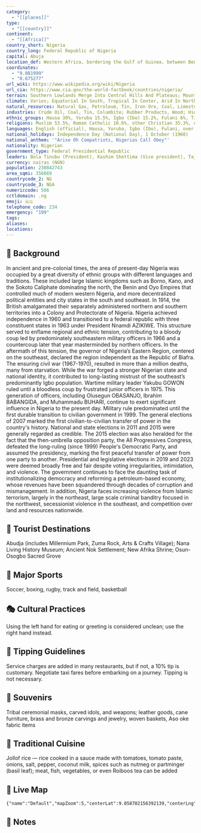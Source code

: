 ```yaml
---
category:
  - "[[places]]"
type:
  - "[[country]]"
continent:
  - "[[Africa]]"
country_short: Nigeria
country_long: Federal Republic of Nigeria
capital: Abuja
location_def: Western Africa, bordering the Gulf of Guinea, between Benin and Cameroon
coordinates:
  - "9.081999"
  - "8.675277"
url_wiki: https://www.wikipedia.org/wiki/Nigeria
url_cia: https://www.cia.gov/the-world-factbook/countries/nigeria/
terrain: Southern Lowlands Merge Into Central Hills And Plateaus; Mountains In Southeast, Plains In North
climate: Varies; Equatorial In South, Tropical In Center, Arid In North
natural_resources: Natural Gas, Petroleum, Tin, Iron Ore, Coal, Limestone, Niobium, Lead, Zinc, Arable Land
industries: Crude Oil, Coal, Tin, Columbite; Rubber Products, Wood; Hides And Skins, Textiles, Cement And Other Construction Materials, Food Products, Footwear, Chemicals, Fertilizer, Printing, Ceramics, Steel
ethnic_groups: Hausa 30%, Yoruba 15.5%, Igbo (Ibo) 15.2%, Fulani 6%, Tiv 2.4%, Kanuri/Beriberi 2.4%, Ibibio 1.8%, Ijaw/Izon 1.8%, other 24.9% (2018 est.)
religions: Muslim 53.5%, Roman Catholic 10.6%, other Christian 35.3%, other 0.6% (2018 est.)
languages: English (official), Hausa, Yoruba, Igbo (Ibo), Fulani, over 500 additional indigenous languages
national_holidays: Independence Day (National Day), 1 October (1960)
national_anthem: '"Arise Oh Compatriots, Nigerias Call Obey"'
nationality: Nigerian
government_type: Federal Presidential Republic
leaders: Bola Tinubu (President), Kashim Shettima (Vice president), Tajudeen Abbas (Speaker), Olukayode Ariwoola (Chief justice)
currency: nairas (NGN)
population: 230842743
area_sqmi: 356669
countrycode_2: NG
countrycode_3: NGA
numericcode: 566
cctldomain: .ng
emoji: 🇳🇬
telephone_code: 234
emergency: "199"
tags: 
aliases: 
locations:
---
```

## 🌱 Background
In ancient and pre-colonial times, the area of present-day Nigeria was occupied by a great diversity of ethnic groups with different languages and traditions. These included large Islamic kingdoms such as Borno, Kano, and the Sokoto Caliphate dominating the north, the Benin and Oyo Empires that controlled much of modern western Nigeria, and more decentralized political entities and city states in the south and southeast. In 1914, the British amalgamated their separately administered northern and southern territories into a Colony and Protectorate of Nigeria. Nigeria achieved independence in 1960 and transitioned to a federal republic with three constituent states in 1963 under President Nnamdi AZIKIWE. This structure served to enflame regional and ethnic tension, contributing to a bloody coup led by predominately southeastern military officers in 1966 and a countercoup later that year masterminded by northern officers. In the aftermath of this tension, the governor of Nigeria’s Eastern Region, centered on the southeast, declared the region independent as the Republic of Biafra. The ensuring civil war (1967-1970), resulted in more than a million deaths, many from starvation. While the war forged a stronger Nigerian state and national identity, it contributed to long-lasting mistrust of the southeast’s predominantly Igbo population. Wartime military leader Yakubu GOWON ruled until a bloodless coup by frustrated junior officers in 1975. This generation of officers, including Olusegun OBASANJO, Ibrahim BABANGIDA, and Muhammadu BUHARI, continue to exert significant influence in Nigeria to the present day. Military rule predominated until the first durable transition to civilian government in 1999. The general elections of 2007 marked the first civilian-to-civilian transfer of power in the country's history. National and state elections in 2011 and 2015 were generally regarded as credible. The 2015 election was also heralded for the fact that the then-umbrella opposition party, the All Progressives Congress, defeated the long-ruling (since 1999) People's Democratic Party, and assumed the presidency, marking the first peaceful transfer of power from one party to another. Presidential and legislative elections in 2019 and 2023 were deemed broadly free and fair despite voting irregularities, intimidation, and violence. The government continues to face the daunting task of institutionalizing democracy and reforming a petroleum-based economy, whose revenues have been squandered through decades of corruption and mismanagement. In addition, Nigeria faces increasing violence from Islamic terrorism, largely in the northeast, large scale criminal banditry focused in the northwest, secessionist violence in the southeast, and competition over land and resources nationwide.

## 📌 Tourist Destinations
Abudja (includes Millennium Park, Zuma Rock, Arts & Crafts Village); Nana Living History Museum; Ancient Nok Settlement; New Afrika Shrine; Osun-Osogbo Sacred Grove

## 🥇 Major Sports
Soccer, boxing, rugby, track and field, basketball

## 🎭 Cultural Practices
Using the left hand for eating or greeting is considered unclean; use the right hand instead.

## 🫰 Tipping Guidelines
Service charges are added in many restaurants, but if not, a 10% tip is customary. Negotiate taxi fares before embarking on a journey. Tipping is not necessary.

## 🎁 Souvenirs
Tribal ceremonial masks, carved idols, and weapons; leather goods, cane furniture, brass and bronze carvings and jewelry, woven baskets, Aso oke fabric items

## 🍲 Traditional Cuisine
Jollof rice — rice cooked in a sauce made with tomatoes, tomato paste, onions, salt, pepper, coconut milk, spices such as nutmeg or partminger (basil leaf); meat, fish, vegetables, or even Roiboos tea can be added

## 📡 Live Map
```mapview
{"name":"Default","mapZoom":5,"centerLat":9.058702156392139,"centerLng":7.536625286604944,"query":"","chosenMapSource":0}
```

## 📒 Notes

